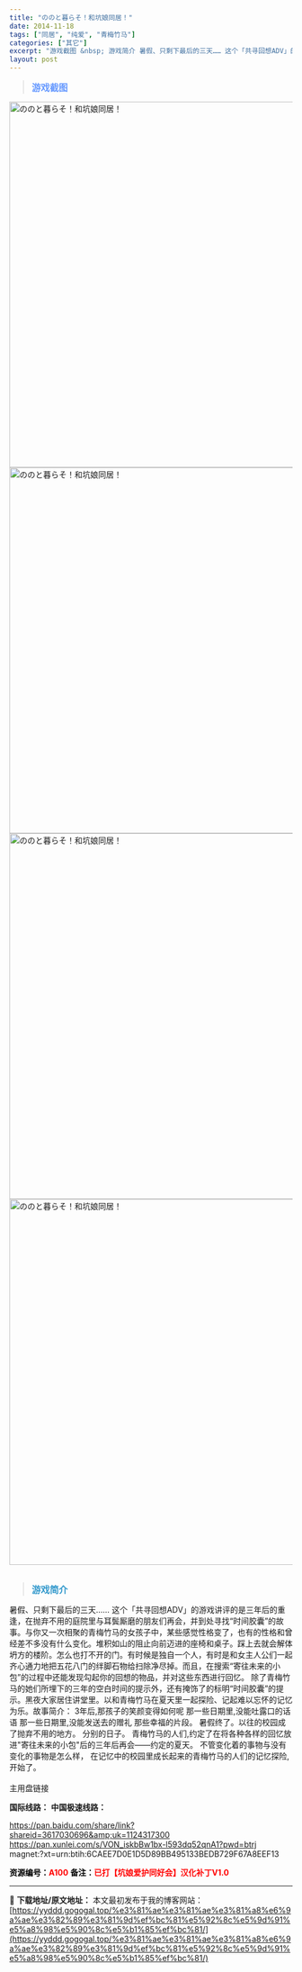 ```yaml
---
title: "ののと暮らそ！和坑娘同居！"
date: 2014-11-18
tags: ["同居", "纯爱", "青梅竹马"]
categories: ["其它"]
excerpt: "游戏截图 &nbsp; 游戏简介 暑假、只剩下最后的三天…… 这个「共寻回想ADV」的游戏讲评的是三年后的重逢，在抛弃不用的庭院里与耳鬓厮磨的朋友们再会，并到处寻找“时间胶囊”的故事。与你又一次相聚的青梅竹马的女孩子中，某些感觉性格变了，也有的性格和曾经差不多没有什么变化。堆积如山的阻止向前迈进的座&hellip;"
layout: post
---
```


<blockquote><b><span style="font-size: 12pt; color: #6699ff;">游戏截图</span></b></blockquote>
<div><img title="点击放大" src="https://yyddd.gogogal.top/wp-content/uploads/2025/04/20250411_67f8b79f771ec.webp" alt="ののと暮らそ！和坑娘同居！" width="650" /></div>
<div><img title="点击放大" src="https://yyddd.gogogal.top/wp-content/uploads/2025/04/20250411_67f8b7a0cdcc8.webp" alt="ののと暮らそ！和坑娘同居！" width="650" /></div>
<div><img title="点击放大" src="https://yyddd.gogogal.top/wp-content/uploads/2025/04/20250411_67f8b7a285feb.webp" alt="ののと暮らそ！和坑娘同居！" width="650" /></div>
<div><img title="点击放大" src="https://yyddd.gogogal.top/wp-content/uploads/2025/04/20250411_67f8b7a5420e8.webp" alt="ののと暮らそ！和坑娘同居！" width="650" /></div>
&nbsp;
<blockquote><b><span style="font-size: 12pt; color: #3399cc;">游戏简介</span></b></blockquote>
<div>暑假、只剩下最后的三天……
这个「共寻回想ADV」的游戏讲评的是三年后的重逢，在抛弃不用的庭院里与耳鬓厮磨的朋友们再会，并到处寻找“时间胶囊”的故事。与你又一次相聚的青梅竹马的女孩子中，某些感觉性格变了，也有的性格和曾经差不多没有什么变化。堆积如山的阻止向前迈进的座椅和桌子。踩上去就会解体坍方的楼阶。怎么也打不开的门。有时候是独自一个人，有时是和女主人公们一起齐心通力地把五花八门的绊脚石物给扫除净尽掉。而且，在搜索“寄往未来的小包”的过程中还能发现勾起你的回想的物品，并对这些东西进行回忆。
除了青梅竹马的她们所埋下的三年的空白时间的提示外，还有掩饰了的标明“时间胶囊”的提示。黑夜大家居住讲堂里。以和青梅竹马在夏天里一起探险、记起难以忘怀的记忆为乐。故事简介：
3年后,那孩子的笑颜变得如何呢
那一些日期里,没能吐露口的话语
那一些日期里,没能发送去的赠礼
那些幸福的片段。
暑假终了。以往的校园成了抛弃不用的地方。
分别的日子。
青梅竹马的人们,约定了在将各种各样的回忆放进"寄往未来的小包"后的三年后再会――约定的夏天。
不管变化着的事物与没有变化的事物是怎么样，
在记忆中的校园里成长起来的青梅竹马的人们的记忆探险,开始了。</div>
&nbsp;
<div class="panel panel-primary">
<div class="panel-heading">主用盘链接</div>
<div class="panel-body">

<b>国际线路：</b>
<b>中国极速线路：</b>

<!--wechatfans start-->
https://pan.baidu.com/share/link?shareid=3617030696&amp;uk=1124317300
https://pan.xunlei.com/s/VON_iskbBw1bx-l593dq52qnA1?pwd=btrj
magnet:?xt=urn:btih:6CAEE7D0E1D5D89BB495133BEDB729F67A8EEF13
<!--wechatfans end-->

</div>
<div class="panel-footer"><span style="color: #ff0000;"><b><span style="color: #000000;">资源编号：</span>A100</b></span>
<span style="color: #ff0000;"><b><span style="color: #000000;">备注：</span>已打【坑娘爱护同好会】汉化补丁V1.0</b></span></div>
</div>

---
📖 **下载地址/原文地址：** 本文最初发布于我的博客网站：[https://yyddd.gogogal.top/%e3%81%ae%e3%81%ae%e3%81%a8%e6%9a%ae%e3%82%89%e3%81%9d%ef%bc%81%e5%92%8c%e5%9d%91%e5%a8%98%e5%90%8c%e5%b1%85%ef%bc%81/](https://yyddd.gogogal.top/%e3%81%ae%e3%81%ae%e3%81%a8%e6%9a%ae%e3%82%89%e3%81%9d%ef%bc%81%e5%92%8c%e5%9d%91%e5%a8%98%e5%90%8c%e5%b1%85%ef%bc%81/)
